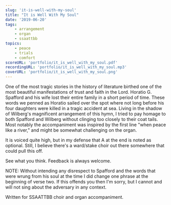 ```yaml
---
slug: 'it-is-well-with-my-soul'
title: "It is Well With My Soul"
date: '2019-06-20'
tags: 
    - arrangement
    - organ
    - ssaattbb
topics: 
    - peace
    - trials
    - comfort
scoreURL: 'portfolio/it_is_well_with_my_soul.pdf'
recordingURL: 'portfolio/it_is_well_with_my_soul.mp3'
coverURL: 'portfolio/it_is_well_with_my_soul.png'
---
```


One of the most tragic stories in the history of literature birthed one of the most beautiful manifestations of trust and faith in the Lord.  Horatio G. Spafford and his wife lost their entire family in a short period of time.  These words we penned as Horatio sailed over the spot where not long before his four daughters were killed in a tragic accident at sea.  Living in the shadow of Wilberg's magnificent arrangement of this hymn, I tried to pay homage to both Spafford and Wilberg without clinging too closely to their coat tails.  Most notably the accompaniment was inspired by the first line "when peace like a river," and might be somewhat challenging on the organ. 

It is voiced quite high, but in my defense that A at the end is noted as optional.  Still, I believe there's a ward/stake choir out there somewhere that could pull this off.  

See what you think.  Feedback is always welcome.

NOTE: Without intending any disrespect to Spafford and the words that were wrung from his soul at the time I did change one phrase at the beginning of verse two.  If this offends you then I'm sorry, but I cannot and will not sing about the adversary in any context. 

Written for SSAATTBB choir and organ accompaniment.